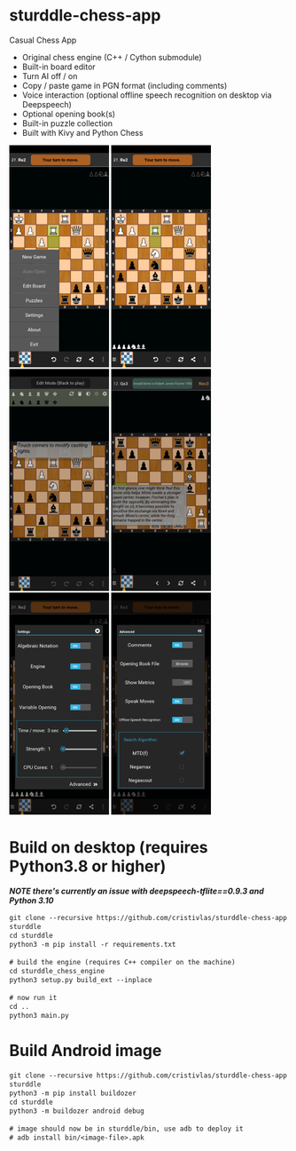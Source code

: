 # sturddle-chess-app
Casual Chess App

- Original chess engine (C++ / Cython submodule)
- Built-in board editor
- Turn AI off / on
- Copy / paste game in PGN format (including comments)
- Voice interaction (optional offline speech recognition on desktop via Deepspeech)
- Optional opening book(s)
- Built-in puzzle collection
- Built with Kivy and Python Chess

![Alt text](/screenshots/Screenshot_Menu.png?raw=true "Menu")
![Alt text](/screenshots/Screenshot_Game.png?raw=true "Game")
![Alt text](/screenshots/Screenshot_EditMode.png?raw=true "Editor")
![Alt text](/screenshots/Screenshot_PNGViewer.png?raw=true "PGN Viewer")
![Alt text](/screenshots/Screenshot_Settings.png?raw=true "Settings")
![Alt text](/screenshots/Screenshot_AdvSettings.png?raw=true "Advanced Settings")

# Build on desktop (requires Python3.8 or higher)
***NOTE there's currently an issue with deepspeech-tflite==0.9.3 and Python 3.10***
```
git clone --recursive https://github.com/cristivlas/sturddle-chess-app sturddle
cd sturddle
python3 -m pip install -r requirements.txt

# build the engine (requires C++ compiler on the machine)
cd sturddle_chess_engine                                               
python3 setup.py build_ext --inplace 

# now run it
cd ..
python3 main.py
```

# Build Android image
```
git clone --recursive https://github.com/cristivlas/sturddle-chess-app sturddle
python3 -m pip install buildozer
cd sturddle
python3 -m buildozer android debug

# image should now be in sturddle/bin, use adb to deploy it
# adb install bin/<image-file>.apk

```
